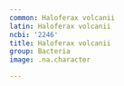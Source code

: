 ```yaml
---
common: Haloferax volcanii
latin: Haloferax volcanii
ncbi: '2246'
title: Haloferax volcanii
group: Bacteria
image: .na.character

---
```

